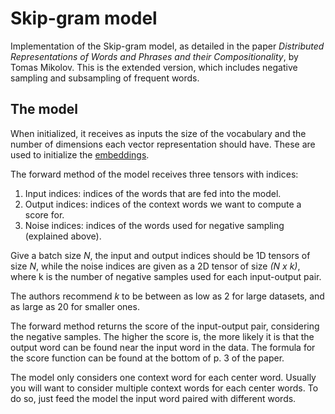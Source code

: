 # Skip-gram model

Implementation of the Skip-gram model, as detailed in the paper _Distributed Representations of Words and Phrases and their Compositionality_, by Tomas Mikolov. This is the extended version, which includes negative sampling and subsampling of frequent words.

## The model

When initialized, it receives as inputs the size of the vocabulary and the number of dimensions each vector representation should have. These are used to initialize the [embeddings](https://pytorch.org/docs/stable/generated/torch.nn.Embedding.html).

The forward method of the model receives three tensors with indices:

1. Input indices: indices of the words that are fed into the model.
2. Output indices: indices of the context words we want to compute a score for.
3. Noise indices: indices of the words used for negative sampling (explained above).

Give a batch size _N_, the input and output indices should be 1D tensors of size _N_, while the noise indices are given as a 2D tensor of size _(N x k)_, where k is the number of negative samples used for each input-output pair.

The authors recommend _k_ to  be between as low as 2 for large datasets, and as large as 20 for smaller ones.

The forward method returns the score of the input-output pair, considering the negative samples. The higher the score is, the more likely it is that the output word can be found near the input word in the data. The formula for the score function can be found at the bottom of p. 3 of the paper.

The model only considers one context word for each center word. Usually you will want to consider multiple context words for each center words. To do so, just feed the model the input word paired with different words.
